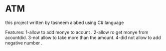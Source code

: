 # ATM
this project written by tasneem alabed using C# language 

Features:
1-allow to add monye to acount .
2-allow ro get monye from acountdid.
3-not allow to take more than the amount.
4-did not allow to add negative number .




